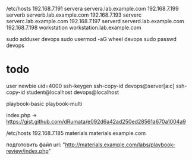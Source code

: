 /etc/hosts
192.168.7.191 servera servera.lab.example.com
192.168.7.199 serverb serverb.lab.example.com
192.168.7.193 serverc serverc.lab.example.com
192.168.7.197 serverd serverd.lab.example.com
192.168.7.198 workstation workstation.lab.example.com



sudo adduser devops
sudo usermod -aG wheel devops
sudo passwd devops

# todo
user newbie uid=4000
ssh-keygen
ssh-copy-id devops@server[a:c]
ssh-copy-id student@localhost devops@localhost

playbook-basic
playbook-multi

index.php -> https://gist.github.com/dRumata/e092d6a42ad250ed28561a670a1004a9


/etc/hosts 192.168.7.185 materials materials.example.com

подготовить файл
url: "http://materials.example.com/labs/playbook-review/index.php"